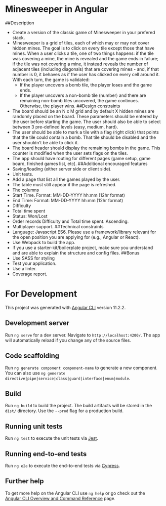 # Minesweeper in Angular

##Description
* Create a version of the classic game of Minesweeper in your prefered stack.
* Minesweeper is a grid of tiles, each of which may or may not cover hidden mines. The goal is to click on every tile except those that have mines. When a user clicks a tile, one of two things happens: if the tile was covering a mine, the mine is revealed and the game ends in failure; if the tile was not covering a mine, it instead reveals the number of adjacent tiles (including diagonals) that are covering mines - and, if that number is 0, it behaves as if the user has clicked on every cell around it. With each turn, the game is validated:
  * If the player uncovers a bomb tile, the player loses and the game ends.
  * If the player uncovers a non-bomb tile (number) and there are remaining non-bomb tiles uncovered, the game continues. Otherwise, the player wins.
##Design constraints
* The board should be an N x M grid and by default X hidden mines are randomly placed on the board. These parameters should be entered by the user before starting the game. The user should also be able to select between 3 pre-defined levels (easy, medium, hard).
* The user should be able to mark a tile with a flag (right click) that points that the tile could contain a bomb. That tile should be disabled and the user shouldn't be able to click it.
* The board header should display the remaining bombs in the game. This counter is modified when the user sets flags on the tiles.
* The app should have routing for different pages (game setup, game board, finished games list, etc).
##Additional encouraged features
* Saving/loading (either server side or client side).
* Unit tests.
* Add a page that list all the games played by the user.
* The table must still appear if the page is refreshed.
* The columns
* Start Time. Format: MM-DD-YYYY hh:mm (12hr format)
* End Time: Format: MM-DD-YYYY hh:mm (12hr format)
* Difficulty
* Total time spent
* Status: Won/Lost
* Order records Difficulty and Total time spent. Ascending.
* Multiplayer support.
##Technical constraints
* Language: Javascript ES6. Please use a framework/library relevant for the open position you are applying for (e.g., Angular or React).
* Use Webpack to build the app.
* If you use a starter-kit/boilerplate project, make sure you understand and are able to explain the structure and config files.
##Bonus
* Use SASS for styling
* Test your application.
* Use a linter.
* Coverage report.

# For Development

This project was generated with [Angular CLI](https://github.com/angular/angular-cli) version 11.2.2.

## Development server

Run `ng serve` for a dev server. Navigate to `http://localhost:4200/`. The app will automatically reload if you change any of the source files.

## Code scaffolding

Run `ng generate component component-name` to generate a new component. You can also use `ng generate directive|pipe|service|class|guard|interface|enum|module`.

## Build

Run `ng build` to build the project. The build artifacts will be stored in the `dist/` directory. Use the `--prod` flag for a production build.

## Running unit tests

Run `ng test` to execute the unit tests via [Jest](https://jestjs.io/).

## Running end-to-end tests

Run `ng e2e` to execute the end-to-end tests via [Cypress](https://www.cypress.io/).

## Further help

To get more help on the Angular CLI use `ng help` or go check out the [Angular CLI Overview and Command Reference](https://angular.io/cli) page.
